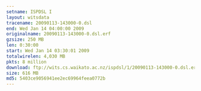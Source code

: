 ```yaml
---
setname: ISPDSL I
layout: witsdata
tracename: 20090113-143000-0.dsl
end: Wed Jan 14 04:00:00 2009
originalname: 20090113-143000-0.dsl.erf
gzsize: 250 MB
len: 0:30:00
start: Wed Jan 14 03:30:01 2009
totalwirelen: 4,030 MB
pkts: 8 million
download: ftp://wits.cs.waikato.ac.nz/ispdsl/1/20090113-143000-0.dsl.erf.gz
size: 616 MB
md5: 5403ce9056941ee2ec69964feea0772b
---
```

